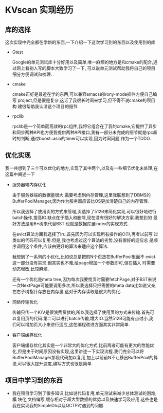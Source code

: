 KVscan 实现经历
===============

库的选择
--------

这次实现中完全都在学新的东西,一下介绍一下这次学习到的东西以及使用到的库

-   Gtest

    Google的单元测试库十分好用以及简单,唯一麻烦的地方是和cmake的配合,通
    过网上看别人写的脚本大致学习了一下, 可以说单元测试帮助我将自己的项目
    细分方便调试和梳理.

-   cmake

    cmake正好是最近在学的东西,可以兼容emacs的irony-mode插件方便自己编写
    project,但是很是复杂,这话了我很长时间来学习,但不得不说cmake的项目构
    建很帮助我认清这个项目的细节.

-   rpclib

    rpclib是一个简单而高效的rpc组件,我将它组合在了我的cmake,它提供了异步
    和同步两种API也方便我提供两种API接口,我有一部分未完成的细节就是rpc超
    时的判断,通过boost::asio的timer可以实现,因为时间问题,作为一个TODO.

优化实现
--------

我一共想到了三个可以优化的地方,实现了其中两个,以及有一些细节优化未处理,在
这篇中阐述一下

-   服务器端内存优化

    由于服务器端的数据量很大,需要考虑到内存管理,这里我联想到了DBMS的
    BufferPoolManager,因为作为服务器应该比OS更加清楚自己的内存管理.

    所以我选择了使用页的方式来管理,页选择了512B来简化实现,可以很好地进行
    batch操作,提高IO.缺点在于插入和删除,现在没有很好的解决方案.我想到的
    最好方法是用B+树来代替BST.也就是数据库里index的实现方式.

    在evict算法方面我选择了lru,首先因为可以实现所有操作的O(1),再者以前写
    过类似的代码可以复用.但是,我也考虑过这个算法的劣势,没有很好的适应总
    是顺序调用这个条件,应该由更好的算法来适应这个算法.

    我想到了一系列的小优化,比如说总是把前N个页放在BufferPool里面不
    evict.这一部分没有实现,但其实也不难,给page增加一个参数即可,但在插入
    时需要动态增改,比较麻烦.

    还有一个优化是meta tree,因为每次我要找页时需要fetchPage,对于BST来说
    一次NextPage可能要调用多次,所以我选择只把需要的meta data比如说父亲,
    左右子树指针存放在内存里,这对于内存读取是很大的优化.

-   网络传输优化

    传输只传一个K/V是很浪费贷款的,所以我选择了使用页的方式来传输.首先可
    以复用页的代码.第二可以进行batch传输,增大IO.当然512B可能有点过小,我
    们可以增加页大小来进行适应,这在编程改进方面其实非常简单.

-   客户端缓存优化

    客户端缓存优化其实是一个非常大的优化方式,比前两者可能有更大的性能优
    化,但是由于时间原因没有实现,这里讲述一下实现流程.我们完全可以将
    BufferPoolManager那段代码加以复用,加上以前前N不让移出BufferPool的算
    法,可以很大提升速度,编写方式也很是简单.

项目中学习到的东西
------------------

-   我在项目学习到了很多知识,比如说代码复用,单元测试来减少总体测试的困难,模
    块化,文档编写,缓存相对于超大型数据的优势以及快速学习及应用.这些也是
    我在实现我的SimpleDb以及QCTP时遇到的问题.
